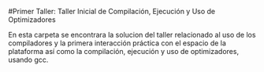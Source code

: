 #Primer Taller: Taller Inicial de Compilación, Ejecución y Uso de Optimizadores

En esta carpeta se encontrara la solucion del taller relacionado al uso de los compiladores y la primera interacción práctica con el espacio de la plataforma así como la compilación, ejecución y uso de optimizadores, usando gcc.


